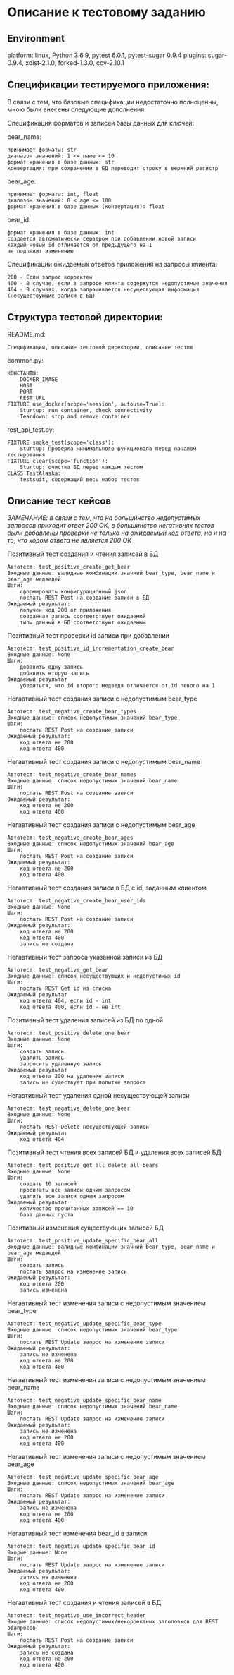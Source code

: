 # Описание к тестовому заданию

## Environment

platform: linux, Python 3.6.9, pytest 6.0.1, pytest-sugar 0.9.4
plugins: sugar-0.9.4, xdist-2.1.0, forked-1.3.0, cov-2.10.1

## Спецификации тестируемого приложения:

В связи с тем, что базовые спецификации недостаточно полноценны, мною были внесены следующие дополнения:

Спецификация форматов и записей базы данных для ключей:

bear_name:
    
    принимает форматы: str
    диапазон значений: 1 <= name <= 10
    формат хранения в базе данных: str
    конвертация: при сохранении в БД переводит строку в верхний регистр
    
bear_age:
    
    принимает форматы: int, float
    диапазон значений: 0 < age <= 100
    формат хранения в базе данных (конвертация): float
    
bear_id:

    формат хранения в базе данных: int
    создается автоматически сервером при добавлении новой записи
    каждый новый id отличается от предыдущего на 1
    не подлежит изменению

Спецификации ожидаемых ответов приложения на запросы клиента:

    200 - Если запрос корректен
    400 - В случае, если в запросе клинта содержутся недопустимые значения 
    404 - В случаях, когда запрашивается несущесвующая информация (несуществующие записи в БД)

## Структура тестовой директории:

README.md: 

    Спецификации, описание тестовой директории, описание тестов 

common.py:

    КОНСТАНТЫ:
        DOCKER_IMAGE
        HOST
        PORT
        REST_URL
    FIXTURE use_docker(scope='session', autouse=True):
        Sturtup: run container, check connectivity
        Teardown: stop and remove container

rest_api_test.py:

    FIXTURE smoke_test(scope='class'):
        Sturtup: Проверка минимального функционала перед началом тестирования
    FIXTURE clear(scope='function'):
        Sturtup: очистка БД перед каждым тестом
    CLASS TestAlaska:
        testsuit, содержащий весь набор тестов

## Описание тест кейсов
_ЗАМЕЧАНИЕ: в связи с тем, что на большинство недопустимых запросов приходит ответ 200 ОК, в большинство 
негативнях тестов были добавлены проверки не только на ожидаемый код ответа, но и на то, что кодом 
ответа не является 200 ОК_


Позитивный тест создания и чтения записей в БД
    
    Автотест: test_positive_create_get_bear
    Входные данные: валидные комбинации значний bear_type, bear_name и bear_age медведей
    Шаги: 
        сформировать конфигурационный json
        послать REST Post на создание записи в БД 
    Ожидаемый результат:
        получен код 200 от приложения
        созданная запись соответствует ожидаемой 
        типы данный в БД соответствуют ожидаемым
    
Позитивный тест проверки id записи при добавлении  
    
    Автотест: test_positive_id_incrementation_create_bear
    Входные данные: None
    Шаги: 
        добавить одну запись
        добавить вторую запись
    Ожидаемый результат
        убедиться, что id второго медведя отличается от id певого на 1

Негавтивный тест создания записи с недопустимым bear_type
    
    Автотест: test_negative_create_bear_types
    Входные данные: список недопустимых значений bear_type
    Шаги: 
        послать REST Post на создание записи
    Ожидаемый результат:
        код ответа не 200
        код ответа 400

Негавтивный тест создания записи с недопустимым bear_name
    
    Автотест: test_negative_create_bear_names
    Входные данные: список недопустимых значений bear_name
    Шаги: 
        послать REST Post на создание записи
    Ожидаемый результат:
        код ответа не 200
        код ответа 400

Негавтивный тест создания записи с недопустимым bear_age
    
    Автотест: test_negative_create_bear_ages
    Входные данные: список недопустимых значений bear_age
    Шаги: 
        послать REST Post на создание записи
    Ожидаемый результат:
        код ответа не 200
        код ответа 400

Негавтивный тест создания записи в БД с id, заданным клиентом
    
    Автотест: test_negative_create_bear_user_ids
    Входные данные: None
    Шаги: 
        послать REST Post на создание записи
    Ожидаемый результат:
        код ответа не 200
        код ответа 400
        запись не создана

Негавтивный тест запроса указанной записи из БД
    
    Автотест: test_negative_get_bear
    Входные данные: список несуществующих и недопустимых id
    Шаги: 
        послать REST Get id из списка
    Ожидаемый результат
        код ответа 404, если id - int 
        код ответа 400, если id - не int

Позитивный тест удаления записей из БД по одной
    
    Автотест: test_positive_delete_one_bear
    Входные данные: None
    Шаги: 
        создать запись
        удалить запись
        запросить удаленную запись
    Ожидаемый результат
        код ответа 200 на удаление записи
        запись не существует при попытке запроса

Негавтивный тест удаления одной несуществующей записи
    
    Автотест: test_negative_delete_one_bear
    Входные данные: None
    Шаги: 
        послать REST Delete несуществующей записи
    Ожидаемый результат
        код ответа 404

Позитивный тест чтения всех записей БД и удаления всех записей БД
    
    Автотест: test_positive_get_all_delete_all_bears
    Входные данные: None
    Шаги: 
        создать 10 записей
        проситать все записи одним запросом
        удалить все записи одним запросом
    Ожидаемый результат
        количество прочитанных записей == 10
        база данных пуста

Позитивный изменения существующих записей БД
    
    Автотест: test_positive_update_specific_bear_all
    Входные данные: валидные комбинации значний bear_type, bear_name и bear_age медведей
    Шаги: 
        создать запись
        послать запрос на изменение записи
    Ожидаемый результат:
        код ответа 200
        запись изменена

Негавтивный тест изменения записи с недопустимым значением bear_type
    
    Автотест: test_negative_update_specific_bear_type
    Входные данные: список недопустимых значений bear_type
    Шаги: 
        послать REST Update запрос на изменение записи 
    Ожидаемый результат:
        запись не изменена
        код ответа не 200
        код ответа 400
        
Негавтивный тест изменения записи с недопустимым значением bear_name
    
    Автотест: test_negative_update_specific_bear_name
    Входные данные: список недопустимых значений bear_name
    Шаги: 
        послать REST Update запрос на изменение записи 
    Ожидаемый результат:
        запись не изменена
        код ответа не 200
        код ответа 400
    
    
Негавтивный тест изменения записи с недопустимым значением bear_age
    
    Автотест: test_negative_update_specific_bear_age
    Входные данные: список недопустимых значений bear_age
    Шаги: 
        послать REST Update запрос на изменение записи 
    Ожидаемый результат:
        запись не изменена
        код ответа не 200
        код ответа 400
    
Негавтивный тест изменения bear_id в записи
    
    Автотест: test_negative_update_specific_bear_id
    Входые данные: None
    Шаги: 
        послать REST Update запрос на изменение записи 
    Ожидаемый результат:
        запись не изменена
        код ответа не 200
        код ответа 400
    
Негавтивный тест создания и чтения записей в БД
    
    Автотест: test_negative_use_incorrect_header
    Входые данные: список недопустимых/некорректных заголовков для REST звапросов
    Шаги: 
        послать REST Post на создание записи
    Ожидаемый результат:
        запись не создана
        код ответа не 200
        код ответа 400